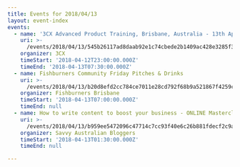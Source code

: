 ```yaml
---
title: Events for 2018/04/13
layout: event-index
events:
  - name: '3CX Advanced Product Training, Brisbane, Australia - 13th April 2018'
    uri: >-
      /events/2018/04/13/545b26117ad8daab92e1c74cbede2b1409ac428e3285f3c7f659366606317b66
    organizer: 3CX
    timeStart: '2018-04-12T23:00:00.000Z'
    timeEnd: '2018-04-13T07:30:00.000Z'
  - name: Fishburners Community Friday Pitches & Drinks
    uri: >-
      /events/2018/04/13/b20d8efd2cc784ce7011e28cd792f68b9a521867f4259cd3e944c26227c624cc
    organizer: Fishburners Brisbane
    timeStart: '2018-04-13T07:00:00.000Z'
    timeEnd: null
  - name: How to write content to boost your business - ONLINE Masterclass
    uri: >-
      /events/2018/04/13/b959ee5472096c47714c7cc93f40e6c26b881fdecf2c9ad10e3f48d4a94e7445
    organizer: Savvy Australian Bloggers
    timeStart: '2018-04-13T01:30:00.000Z'
    timeEnd: null

---
```

